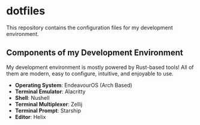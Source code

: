 # dotfiles

This repository contains the configuration files for my development environment.

## Components of my Development Environment

My development environment is mostly powered by Rust-based tools! All of them are modern, easy to configure, intuitive, and enjoyable to use.

- **Operating System**: EndeavourOS (Arch Based)
- **Terminal Emulator**: Alacritty
- **Shell**: Nushell
- **Terminal Multiplexer**: Zellij
- **Terminal Prompt**: Starship
- **Editor**: Helix
